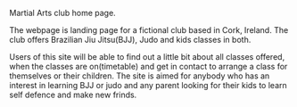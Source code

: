 Martial Arts club home page.

The webpage is landing page for a fictional club based in Cork, Ireland. The club offers Brazilian Jiu Jitsu(BJJ), Judo and kids classes in both.

Users of this site will be able to find out a little bit about all classes offered, when the classes are on(timetable) and get in contact to arrange a class for themselves or their children.
The site is aimed for anybody who has an interest in learning BJJ or judo and any parent looking for their kids to learn self defence and make new frinds.
